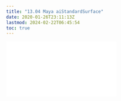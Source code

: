 ```yaml
---
title: "13.04 Maya aiStandardSurface"
date: 2020-01-26T23:11:13Z
lastmod: 2024-02-22T06:45:54
toc: true
---
```


![Link to included file content](../../../../3d-modeling/maya/aistandardsurface-maya.md)
